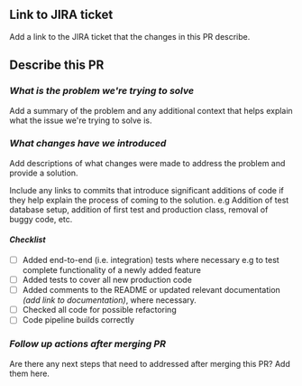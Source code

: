 ## Link to JIRA ticket

Add a link to the JIRA ticket that the changes in this PR describe.

## Describe this PR

### *What is the problem we're trying to solve*

Add a summary of the problem and any additional context that helps explain what the issue we're trying to solve is.

### *What changes have we introduced*

Add descriptions of what changes were made to address the problem and provide a solution.

Include any links to commits that introduce significant additions of code if they help explain the process of coming to the solution. e.g Addition of test database setup, addition of first test and production class, removal of buggy code, etc.

#### _Checklist_

- [ ] Added end-to-end (i.e. integration) tests where necessary e.g to test complete functionality of a newly added feature
- [ ] Added tests to cover all new production code
- [ ] Added comments to the README or updated relevant documentation _(add link to documentation)_, where necessary.
- [ ] Checked all code for possible refactoring
- [ ] Code pipeline builds correctly

### *Follow up actions after merging PR*

Are there any next steps that need to addressed after merging this PR? Add them here.


